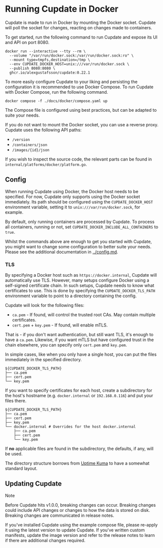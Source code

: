 # Running Cupdate in Docker

Cupdate is made to run in Docker by mounting the Docker socket. Cupdate will
poll the socket for changes, reacting on changes made to containers.

To get started, run the following command to run Cupdate and expose its UI and
API on port 8080.

```shell
docker run --interactive --tty --rm \
  --volume "/var/run/docker.sock:/var/run/docker.sock:ro" \
  --mount type=tmpfs,destination=/tmp \
  --env CUPDATE_DOCKER_HOST=unix:///var/run/docker.sock \
  --publish 8080:8080 \
  ghcr.io/alexgustafsson/cupdate:0.22.1
```

To more easily configure Cupdate to your liking and persisting the configuration
it is recommended to use Docker Compose. To run Cupdate with Docker Compose, run
the following command.

```shell
docker compose -f ./docs/docker/compose.yaml up
```

The Compose file is configured using best practices, but can be adapted to suite
your needs.

If you do not want to mount the Docker socket, you can use a reverse proxy.
Cupdate uses the following API paths:

- `/version`
- `/containers/json`
- `/images/{id}/json`

If you wish to inspect the source code, the relevant parts can be found in
`internal/platforms/docker/platform.go`.

## Config

When running Cupdate using Docker, the Docker host needs to be specified. For
now, Cupdate only supports using the Docker socket immediately. Its path should
be configured using the `CUPDATE_DOCKER_HOST` environment variable, setting it
to `unix:///var/run/docker.sock`, for example.

By default, only running containers are processed by Cupdate. To process all
containers, running or not, set `CUPDATE_DOCKER_INCLUDE_ALL_CONTAINERS` to
`true`.

Whilst the commands above are enough to get you started with Cupdate, you might
want to change some configuration to better suite your needs. Please see the
additional documentation in [../config.md](../config.md).

### TLS

By specifying a Docker host such as `https://docker.internal`, Cupdate will
automatically use TLS. However, many setups configure Docker using a self-signed
certificate chain. In such setups, Cupdate needs to know what certificates to
use. This is done by specifying the `CUPDATE_DOCKER_TLS_PATH` environment
variable to point to a directory containing the config.

Cupdate will look for the following files:

- `ca.pem` - If found, will control the trusted root CAs. May contain multiple
  certificates.
- `cert.pem` + `key.pem` - If found, will enable mTLS.

That is - if you don't want authentication, but still want TLS, it's enough to
have a `ca.pem`. Likewise, if you want mTLS but have configured trust in the
chain elsewhere, you can specify only `cert.pem` and `key.pem`.

In simple cases, like when you only have a single host, you can put the files
immediately in the specified directory.

```shell
${CUPDATE_DOCKER_TLS_PATH}
├── ca.pem
├── cert.pem
└── key.pem
```

If you want to specify certificates for each host, create a subdirectory for the
host's hostname (e.g. `docker.internal` or `192.168.0.116`) and put your files
there.

```shell
${CUPDATE_DOCKER_TLS_PATH}
├── ca.pem
├── cert.pem
├── key.pem
└── docker.internal # Overrides for the host docker.internal
    ├── ca.pem
    ├── cert.pem
    └── key.pem
```

If **no** applicable files are found in the subdirectory, the defaults, if any,
will be used.

The directory structure borrows from
[Uptime Kuma](https://github.com/louislam/uptime-kuma/wiki/How-to-Monitor-Docker-Containers)
to have a somewhat standard layout.

## Updating Cupdate

> [!NOTE]
> Before Cupdate hits v1.0.0, breaking changes can occur. Breaking changes could
> include API changes or changes to how the data is stored on disk. Breaking
> changes are communicated in release notes.

If you've installed Cupdate using the example compose file, please re-apply it
using the latest version to update Cupdate. If you've written custom manifests,
update the image version and refer to the release notes to learn if there are
additional changes required.
